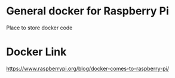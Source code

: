 # General docker for Raspberry Pi

Place to store docker code 

# Docker Link
https://www.raspberrypi.org/blog/docker-comes-to-raspberry-pi/   
